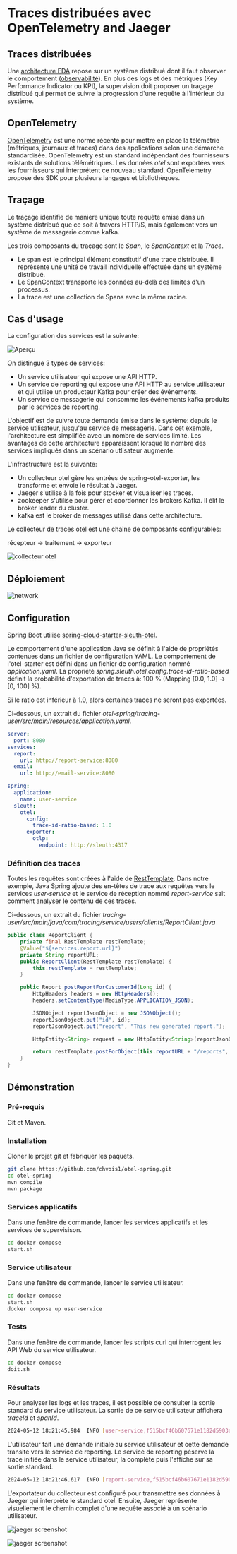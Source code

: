 # Traces distribuées avec OpenTelemetry and Jaeger

## Traces distribuées

Une [architecture EDA](https://learn.microsoft.com/fr-fr/azure/architecture/guide/architecture-styles/event-driven) repose sur un système distribué dont il faut observer le comportement ([observabilité](https://newrelic.com/fr/resources/ebooks/what-is-observability)). En plus des logs et des métriques (Key Performance Indicator ou KPI), la supervision doit proposer un traçage distribué qui permet de suivre la progression d'une requête à l'intérieur du système.

## OpenTelemetry

[OpenTelemetry](https://opentelemetry.io/docs/what-is-opentelemetry/) est une norme récente pour mettre en place la télémétrie (métriques, journaux et traces) dans des applications selon une démarche standardisée.
OpenTelemetry est un standard indépendant des fournisseurs existants de solutions télémétriques. Les données *otel* sont exportées vers les fournisseurs qui interprétent ce nouveau standard. OpenTelemetry propose des SDK pour plusieurs langages et bibliothèques.

## Traçage

Le traçage identifie de manière unique toute requête émise dans un système distribué que ce soit à travers HTTP/S, mais également vers un système de messagerie comme kafka.

Les trois composants du traçage sont le *Span*, le *SpanContext* et la *Trace*.

- Le span est le principal élément constitutif d'une trace distribuée. Il représente une unité de travail individuelle effectuée dans un système distribué.
- Le SpanContext transporte les données au-delà des limites d'un processus.
- La trace est une collection de Spans avec la même racine.

## Cas d'usage

La configuration des services est la suivante:

![Aperçu](images/overview.png "Aperçu")

On distingue 3 types de services:

- Un service utilisateur qui expose une API HTTP.
- Un service de reporting qui expose une API HTTP au service utilisateur et qui utilise un producteur Kafka pour créer des événements.
- Un service de messagerie qui consomme les événements kafka produits par le services de reporting.

L'objectif est de suivre toute demande émise dans le système: depuis le service utilisateur, jusqu'au service de messagerie. Dans cet exemple, l'architecture est simplifiée avec un nombre de services limité. Les avantages de cette architecture apparaissent lorsque le nombre des services impliqués dans un scénario utlisateur augmente.

L'infrastructure est la suivante:

- Un collecteur otel gère les entrées de spring-otel-exporter, les transforme et envoie le résultat à Jaeger.
- Jaeger s'utilise à la fois pour stocker et visualiser les traces.
- zookeeper s'utilise pour gérer et coordonner les brokers Kafka. Il élit le broker leader du cluster.
- kafka est le broker de messages utilisé dans cette architecture.

Le collecteur de traces otel est une chaîne de composants configurables:

récepteur -> traitement -> exporteur

![collecteur otel](images/otel.png "Collecteur otel")

## Déploiement

![network](images/network.png "network overview")

## Configuration

Spring Boot utilise [spring-cloud-starter-sleuth-otel](https://spring-projects-experimental.github.io/spring-cloud-sleuth-otel/docs/current/reference/html/project-features.html).

Le comportement d'une application Java se définit à l'aide de propriétés contenues dans un fichier de configuration YAML. Le comportement de  l'otel-starter est défini dans un fichier de configuration nommé *application.yaml*. La propriété *spring.sleuth.otel.config.trace-id-ratio-based* définit la probabilité d'exportation de traces à: 100 % (Mapping [0.0, 1.0] -> [0, 100] %).

Si le ratio est inférieur à 1.0, alors certaines traces ne seront pas exportées.

Ci-dessous, un extrait du fichier *otel-spring/tracing-user/src/main/resources/application.yaml*.

```yaml
server:
  port: 8080
services:
  report:
    url: http://report-service:8080
  email:
    url: http://email-service:8080

spring:
  application:
    name: user-service
  sleuth:
    otel:
      config:
        trace-id-ratio-based: 1.0
      exporter:
        otlp:
          endpoint: http://sleuth:4317
```

### Définition des traces

Toutes les requêtes sont créées à l'aide de [RestTemplate](https://www.baeldung.com/rest-template). Dans notre exemple, Java Spring ajoute des en-têtes de trace aux requêtes vers le services *user-service* et le service de réception nommé *report-service* sait comment analyser le contenu de ces traces.

Ci-dessous, un extrait du fichier *tracing-user/src/main/java/com/tracing/service/users/clients/ReportClient.java*

```java
public class ReportClient {
    private final RestTemplate restTemplate;
    @Value("${services.report.url}")
    private String reportURL;
    public ReportClient(RestTemplate restTemplate) {
        this.restTemplate = restTemplate;
    }

    public Report postReportForCustomerId(Long id) {
        HttpHeaders headers = new HttpHeaders();
        headers.setContentType(MediaType.APPLICATION_JSON);

        JSONObject reportJsonObject = new JSONObject();
        reportJsonObject.put("id", id);
        reportJsonObject.put("report", "This new generated report.");

        HttpEntity<String> request = new HttpEntity<String>(reportJsonObject.toString(), headers);

        return restTemplate.postForObject(this.reportURL + "/reports", request, Report.class);
    }
}
```

## Démonstration

### Pré-requis

Git et Maven.

### Installation

Cloner le projet git et fabriquer les paquets.

```bash
git clone https://github.com/chvois1/otel-spring.git
cd otel-spring 
mvn compile
mvn package
```

### Services applicatifs

Dans une fenêtre de commande, lancer les services applicatifs et les services de supervisison.

```bash
cd docker-compose 
start.sh
```

### Service utilisateur

Dans une fenêtre de commande, lancer le service utilisateur.

```bash
cd docker-compose 
start.sh
docker compose up user-service
```

### Tests

Dans une fenêtre de commande, lancer les scripts curl qui interrogent les API Web du service utilisateur.

```bash
cd docker-compose 
doit.sh
```

### Résultats

Pour analyser les logs et les traces, il est possible de consulter la sortie standard du service utilisateur. La sortie de ce service utilisateur affichera *traceId* et *spanId*.

```bash
2024-05-12 18:21:45.984  INFO [user-service,f515bcf46b607671e1182d5903a5d261,779f554008223b4c] 1 --- [nio-8080-exec-1] c.tracing.service.users.UserController   : Creating new report for user: 1
```

L'utilisateur fait une demande initiale au service utilisateur et cette demande transite vers le service de reporting. Le service de reporting péserve la trace initiée dans le service utilisateur, la complète puis l'affiche sur sa sortie standard.

```bash
2024-05-12 18:21:46.617  INFO [report-service,f515bcf46b607671e1182d5903a5d261,75dc1c69c94bf0f2] 1 --- [nio-8080-exec-1] c.t.service.reports.ReportController     : Creating new report: 1
```

L'exportateur du collecteur est configuré pour transmettre ses données à Jaeger qui interprète le standard otel. Ensuite, Jaeger représente visuellement le chemin complet d'une requête associé à un scénario utilisateur.

![jaeger screenshot](images/jaeger-timeline.png "jaeger screenshot")

![jaeger screenshot](images/Jager-graph.png "jaeger screenshot")
